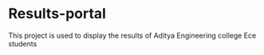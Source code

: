# Results-portal
This project is used to display the results  of Aditya Engineering college Ece students
